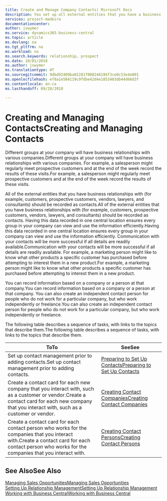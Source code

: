 ```yaml
---
title: Create and Manage Company Contacts| Microsoft Docs
description: You set up all external entities that you have a business relationship with (such as prospects, customers, vendors, and consultants) as contacts.
services: project-madeira
documentationcenter: 
author: jswymer
ms.service: dynamics365-business-central
ms.topic: article
ms.devlang: na
ms.tgt_pltfrm: na
ms.workload: na
ms.search.keywords: relationship, prospect
ms.date: 10/01/2018
ms.author: jswymer
ms.translationtype: HT
ms.sourcegitcommit: 9dbd92409ba02281f008246194f3ce0c53e4e001
ms.openlocfilehash: ef8a1e584119c9fdbe42d4e1853403db44d66d3f
ms.contentlocale: en-ca
ms.lasthandoff: 09/28/2018

---
```

# <a name="creating-and-managing-contacts"></a><span data-ttu-id="3aa3a-103">Creating and Managing Contacts</span><span class="sxs-lookup"><span data-stu-id="3aa3a-103">Creating and Managing Contacts</span></span>
<span data-ttu-id="3aa3a-104">Different groups at your company will have business relationships with various companies.</span><span class="sxs-lookup"><span data-stu-id="3aa3a-104">Different groups at your company will have business relationships with various companies.</span></span> <span data-ttu-id="3aa3a-105">For example, a salesperson might regularly meet prospective customers and at the end of the week record the results of these visits.</span><span class="sxs-lookup"><span data-stu-id="3aa3a-105">For example, a salesperson might regularly meet prospective customers and at the end of the week record the results of these visits.</span></span>

<span data-ttu-id="3aa3a-106">All of the external entities that you have business relationships with (for example, customers, prospective customers, vendors, lawyers, and consultants) should be recorded as contacts.</span><span class="sxs-lookup"><span data-stu-id="3aa3a-106">All of the external entities that you have business relationships with (for example, customers, prospective customers, vendors, lawyers, and consultants) should be recorded as contacts.</span></span> <span data-ttu-id="3aa3a-107">Having this data recorded in one central location ensures every group in your company can view and use the information efficiently.</span><span class="sxs-lookup"><span data-stu-id="3aa3a-107">Having this data recorded in one central location ensures every group in your company can view and use the information efficiently.</span></span> <span data-ttu-id="3aa3a-108">Communication with your contacts will be more successful if all details are readily available.</span><span class="sxs-lookup"><span data-stu-id="3aa3a-108">Communication with your contacts will be more successful if all details are readily available.</span></span> <span data-ttu-id="3aa3a-109">For example, a marketing person might like to know what other products a specific customer has purchased before attempting to interest them in a new product.</span><span class="sxs-lookup"><span data-stu-id="3aa3a-109">For example, a marketing person might like to know what other products a specific customer has purchased before attempting to interest them in a new product.</span></span>

<span data-ttu-id="3aa3a-110">You can record information based on a company or a person at that company.</span><span class="sxs-lookup"><span data-stu-id="3aa3a-110">You can record information based on a company or a person at that company.</span></span> <span data-ttu-id="3aa3a-111">You can also create an independent contact person for people who do not work for a particular company, but who work independently or freelance.</span><span class="sxs-lookup"><span data-stu-id="3aa3a-111">You can also create an independent contact person for people who do not work for a particular company, but who work independently or freelance.</span></span>

<span data-ttu-id="3aa3a-112">The following table describes a sequence of tasks, with links to the topics that describe them.</span><span class="sxs-lookup"><span data-stu-id="3aa3a-112">The following table describes a sequence of tasks, with links to the topics that describe them.</span></span>

| <span data-ttu-id="3aa3a-113">To</span><span class="sxs-lookup"><span data-stu-id="3aa3a-113">To</span></span> | <span data-ttu-id="3aa3a-114">See</span><span class="sxs-lookup"><span data-stu-id="3aa3a-114">See</span></span> |
| --- | --- |
| <span data-ttu-id="3aa3a-115">Set up contact management prior to adding contacts.</span><span class="sxs-lookup"><span data-stu-id="3aa3a-115">Set up contact management prior to adding contacts.</span></span> |[<span data-ttu-id="3aa3a-116">Preparing to Set Up Contacts</span><span class="sxs-lookup"><span data-stu-id="3aa3a-116">Preparing to Set Up Contacts</span></span>](marketing-setup-contacts.md) |
| <span data-ttu-id="3aa3a-117">Create a contact card for each new company that you interact with, such as a customer or vendor.</span><span class="sxs-lookup"><span data-stu-id="3aa3a-117">Create a contact card for each new company that you interact with, such as a customer or vendor.</span></span> |[<span data-ttu-id="3aa3a-118">Creating Contact Companies</span><span class="sxs-lookup"><span data-stu-id="3aa3a-118">Creating Contact Companies</span></span>](marketing-create-contact-companies.md) |
| <span data-ttu-id="3aa3a-119">Create a contact card for each contact person who works for the companies that you interact with.</span><span class="sxs-lookup"><span data-stu-id="3aa3a-119">Create a contact card for each contact person who works for the companies that you interact with.</span></span> |[<span data-ttu-id="3aa3a-120">Creating Contact Persons</span><span class="sxs-lookup"><span data-stu-id="3aa3a-120">Creating Contact Persons</span></span>](marketing-create-contact-persons.md) |

## <a name="see-also"></a><span data-ttu-id="3aa3a-121">See Also</span><span class="sxs-lookup"><span data-stu-id="3aa3a-121">See Also</span></span>
[<span data-ttu-id="3aa3a-122">Managing Sales Opportunities</span><span class="sxs-lookup"><span data-stu-id="3aa3a-122">Managing Sales Opportunities</span></span>](marketing-manage-sales-opportunities.md)  
[<span data-ttu-id="3aa3a-123">Setting Up Relationship Management</span><span class="sxs-lookup"><span data-stu-id="3aa3a-123">Setting Up Relationship Management</span></span>](marketing-setup-marketing.md)  
[<span data-ttu-id="3aa3a-124">Working with Business Central</span><span class="sxs-lookup"><span data-stu-id="3aa3a-124">Working with Business Central</span></span>](ui-work-product.md)  

